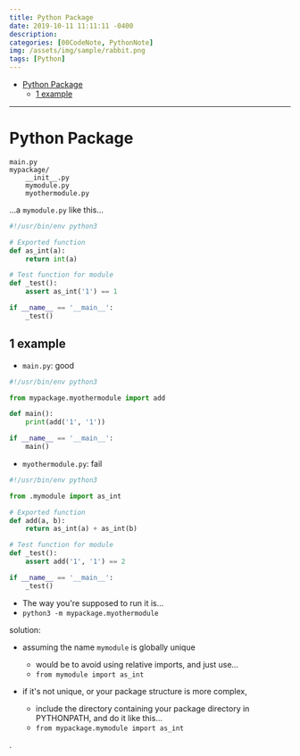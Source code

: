```yaml
---
title: Python Package
date: 2019-10-11 11:11:11 -0400
description:
categories: [00CodeNote, PythonNote]
img: /assets/img/sample/rabbit.png
tags: [Python]
---
```


- [Python Package](#python-package)
  - [1 example](#1-example)


---


# Python Package


```
main.py
mypackage/
    __init__.py
    mymodule.py
    myothermodule.py
```



...a `mymodule.py` like this...

```py
#!/usr/bin/env python3

# Exported function
def as_int(a):
    return int(a)

# Test function for module
def _test():
    assert as_int('1') == 1

if __name__ == '__main__':
    _test()
```


## 1 example

- `main.py`: good

```py
#!/usr/bin/env python3

from mypackage.myothermodule import add

def main():
    print(add('1', '1'))

if __name__ == '__main__':
    main()

```

- `myothermodule.py`: fail

```py
#!/usr/bin/env python3

from .mymodule import as_int

# Exported function
def add(a, b):
    return as_int(a) + as_int(b)

# Test function for module
def _test():
    assert add('1', '1') == 2

if __name__ == '__main__':
    _test()
```


- The way you're supposed to run it is...
- `python3 -m mypackage.myothermodule`


solution:
- assuming the name `mymodule` is globally unique
  - would be to avoid using relative imports, and just use...
  - `from mymodule import as_int`

- if it's not unique, or your package structure is more complex,
  - include the directory containing your package directory in PYTHONPATH, and do it like this...
  - `from mypackage.mymodule import as_int`



.

